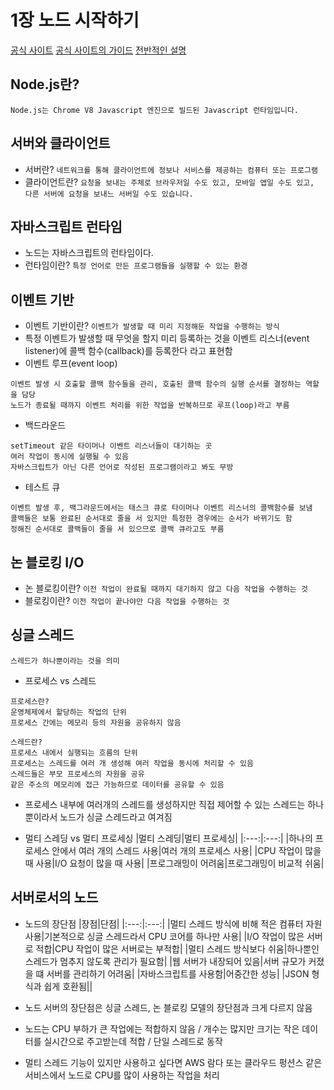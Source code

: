 # 1장 노드 시작하기
[공식 사이트](https://nodejs.org/ko/)
[공식 사이트의 가이드](https://nodejs.org/ko/docs/guides/)
[전반적인 설명](https://nodejs.dev/)

## Node.js란?
`Node.js는 Chrome V8 Javascript 엔진으로 빌드된 Javascript 런타임입니다.`

## 서버와 클라이언트
* 서버란?
`네트워크를 통해 클라이언트에 정보나 서비스를 제공하는 컴퓨터 또는 프로그램`
* 클라이언트란? 
`요청을 보내는 주체로 브라우저일 수도 있고, 모바일 앱일 수도 있고, 다른 서버에 요청을 보내느 서버일 수도 있습니다.`

## 자바스크립트 런타임
* 노드는 자바스크립트의 런타임이다.
* 런타임이란?
`특정 언어로 만든 프로그램들을 실행할 수 있는 환경`

## 이벤트 기반
* 이벤트 기반이란?
`이벤트가 발생할 때 미리 지정해둔 작업을 수행하는 방식`
* 특정 이벤트가 발생할 때 무엇을 할지 미리 등록하는 것을 이벤트 리스너(event listener)에 콜백 함수(callback)를 등록한다 라고 표현함
* 이벤트 루프(event loop)
```
이벤트 발생 시 호출할 콜백 함수들을 관리, 호출된 콜백 함수의 실행 순서를 결정하는 역할을 담당     
노드가 종료될 때까지 이벤트 처리를 위한 작업을 반복하므로 루프(loop)라고 부름
```
* 백드라운드
```
setTimeout 같은 타이머나 이벤트 리스너들이 대기하는 곳     
여러 작업이 동시에 실행될 수 있음     
자바스크립트가 아닌 다른 언어로 작성된 프로그램이라고 봐도 무방
```
* 테스트 큐
```
이벤트 발생 후, 백그라운드에서는 태스크 큐로 타이머나 이벤트 리스너의 콜백함수를 보냄     
콜백들은 보통 완료된 순서대로 줄을 서 있지만 특정한 경우에는 순서가 바뀌기도 함     
정해진 순서대로 콜백들이 줄을 서 있으므로 콜백 큐라고도 부름
```

## 논 블로킹 I/O
* 논 블로킹이란?
`이전 작업이 완료될 때까지 대기하지 않고 다음 작업을 수행하는 것`
* 블로킹이란?
`이전 작업이 끝나야만 다음 작업을 수행하는 것`

## 싱글 스레드
`스레드가 하나뿐이라는 것을 의미`
* 프로세스 vs 스레드
```
프로세스란?     
운영체제에서 할당하는 작업의 단위     
프로세스 간에는 메모리 등의 자원을 공유하지 않음     

스레드란?     
프로세스 내에서 실행되는 흐름의 단위     
프로세스는 스레드를 여러 개 생성해 여러 작업을 동시에 처리할 수 있음     
스레드들은 부모 프로세스의 자원을 공유     
같은 주소의 메모리에 접근 가능하므로 데이터를 공유할 수 있음     
```
* 프로세스 내부에 여러개의 스레드를 생성하지만 직접 제어할 수 있는 스레드는 하나뿐이라서 노드가 싱글 스레드라고 여겨짐

* 멀티 스레딩 vs 멀티 프로세싱
|멀티 스레딩|멀티 프로세싱|
|:---:|:---:|
|하나의 프로세스 안에서 여러 개의 스레드 사용|여러 개의 프로세스 사용|
|CPU 작업이 많을 때 사용|I/O 요청이 많을 때 사용|
|프로그래밍이 어려움|프로그래밍이 비교적 쉬움|

## 서버로서의 노드
* 노드의 장단점
|장점|단점|
|:---:|:---:|
|멀티 스레드 방식에 비해 적은 컴퓨터 자원 사용|기본적으로 싱글 스레드라서 CPU 코어를 하나만 사용|
|I/O 작업이 많은 서버로 적합|CPU 작업이 많은 서버로는 부적합|
|멀티 스레드 방식보다 쉬움|하나뿐인 스레드가 멈추지 않도록 관리가 필요함|
|웹 서버가 내장되어 있음|서버 규모가 커졌을 떄 서버를 관리하기 어려움|
|자바스크립트를 사용함|어중간한 성능|
|JSON 형식과 쉽게 호환됨||

* 노드 서버의 장단점은 싱글 스레드, 논 블로킹 모델의 장단점과 크게 다르지 않음
* 노드는 CPU 부하가 큰 작업에는 적합하지 않음 / 개수는 많지만 크기는 작은 데이터를 실시간으로 주고받는데 적합 / 단일 스레드로 동작
 - 멀티 스레드 기능이 있지만 사용하고 싶다면 AWS 람다 또는 클라우드 펑션스 같은 서비스에서 노드로 CPU를 많이 사용하는 작업을 처리

